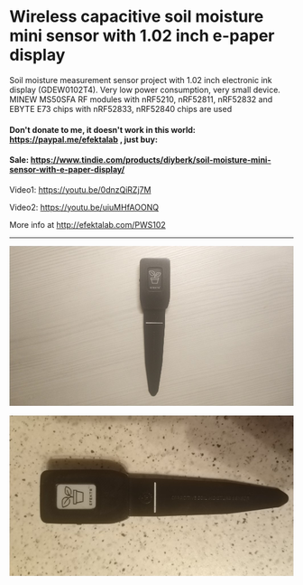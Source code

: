 # Wireless capacitive soil moisture mini sensor with 1.02 inch e-paper display

Soil moisture measurement sensor project with 1.02 inch electronic ink display (GDEW0102T4). Very low power consumption, very small device. MINEW MS50SFA RF modules with nRF5210, nRF52811, nRF52832 and EBYTE E73 chips with nRF52833, nRF52840 chips are used

#### Don't donate to me, it doesn't work in this world: https://paypal.me/efektalab , just buy:

#### Sale: https://www.tindie.com/products/diyberk/soil-moisture-mini-sensor-with-e-paper-display/

Video1: https://youtu.be/0dnzQiRZj7M

Video2: https://youtu.be/uiuMHfAOONQ

More info at http://efektalab.com/PWS102

---

![Wireless capacitive soil moisture mini sensor with 1.02 inch e-paper display](https://github.com/smartboxchannel/Wireless-capacitive-soil-moisture-mini-sensor-with-e-paper-display/blob/main/Images/001.jpg) 


![Wireless capacitive soil moisture mini sensor with 1.02 inch e-paper display](https://github.com/smartboxchannel/Wireless-capacitive-soil-moisture-mini-sensor-with-e-paper-display/blob/main/Images/002.jpg) 
